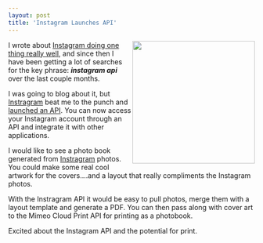 ```yaml
---
layout: post
title: 'Instagram Launches API'
---
```

<img src="http://kinlane-productions.s3.amazonaws.com/instagram.PNG" alt="" width="250" align="right" />I wrote about <a href="http://www.kinlane.com/2010/10/instagram-doing-one-thing-well/" target="_blank">Instagram doing one thing really well</a>, and since then I have been getting a lot of searches for the key phrase: <strong><em>instagram api </em></strong>over the last couple months.<p></p>
I was going to blog about it, but <a href="http://instagr.am/" target="_blank">Instragram</a> beat me to the punch and <a href="https://github.com/mislav/instagram/wiki" target="_blank">launched an API</a>. You can now access your Instagram account through an API and integrate it with other applications.<p></p>
I would like to see a photo book generated from <a href="http://instagr.am" target="_blank">Instragram</a> photos. You could make some real cool artwork for the covers....and a layout that really compliments the Instagram photos.<p></p>
With the Instragram API it would be easy to pull photos, merge them with a layout template and generate a PDF. You can then pass along with cover art to the Mimeo Cloud Print API for printing as a photobook.<p></p>
Excited about the Instagram API and the potential for print.